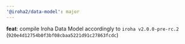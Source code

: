 ```yaml
---
'@iroha2/data-model': major
---
```


**feat**: compile Iroha Data Model accordingly to `iroha v2.0.0-pre-rc.2` (`920e4d12754b0f3bf08cbaa5221d91c27863fcdc`)
